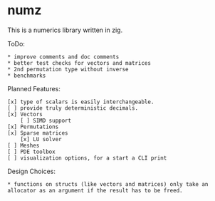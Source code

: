 # numz
This is a numerics library written in zig.

ToDo:

    * improve comments and doc comments
    * better test checks for vectors and matrices
    * 2nd permutation type without inverse
    * benchmarks 

Planned Features:

    [x] type of scalars is easily interchangeable.
    [ ] provide truly deterministic decimals.
    [x] Vectors
        [ ] SIMD support
    [x] Permutations
    [x] Sparse matrices
        [x] LU solver
    [ ] Meshes
    [ ] PDE toolbox
    [ ] visualization options, for a start a CLI print

Design Choices:

    * functions on structs (like vectors and matrices) only take an allocator as an argument if the result has to be freed.

